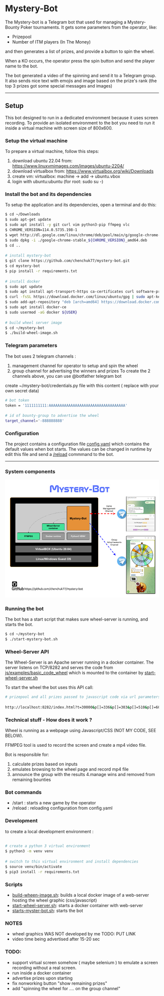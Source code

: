 
# Mystery-Bot

The Mystery-bot is a Telegram bot that used for managing a Mystery-Bounty 
Poker tournaments. It gets some parameters from the operator, like:
* Prizepool
* Number of ITM players (In The Money)

and then  generates a list of prizes, and provide a button to spin the wheel.

When a KO occurs, the operator press the spin button and send the player name to the bot.

The bot generated a video of the spinning and send it to a Telegram group.
It also sends nice text with emojis and image based on the prize's rank
(the top 3 prizes got some special messages and images)  

--------------------
## Setup
This bot designed to run in a dedicated environment because it uses screen recording.
To provide an isolated environment to the bot you need to run it 
inside a virtual machine with screen size of 800x600.


### Setup the virtual machine
To prepare a virtual machine, follow this steps:
1. download ubuntu 22.04 from: https://www.linuxvmimages.com/images/ubuntu-2204/
2. download virtualbox from: https://www.virtualbox.org/wiki/Downloads
3. create vm: virtualbox: machine -> add -> ubuntu.vbox 
4. login with ubuntu:ubuntu (for root: sudo su -)

### Install the bot and its dependencies
To setup the application and its dependencies, open a terminal and do this:

```bash
$ cd ~/Downloads
$ sudo apt-get update 
$ sudo apt install -y git curl vim python3-pip ffmpeg vlc
$ CHROME_VERSION=114.0.5735.198-1
$ wget http://dl.google.com/linux/chrome/deb/pool/main/g/google-chrome-stable/google-chrome-stable_${CHROME_VERSION}_amd64.deb
$ sudo dpkg -i ./google-chrome-stable_${CHROME_VERSION}_amd64.deb
$ cd ..

# install mystery-bot
$ git clone https://github.com/chenchuk77/mystery-bot.git
$ cd mystery-bot
$ pip install -r requirements.txt

# install docker
$ sudo apt update
$ sudo apt install apt-transport-https ca-certificates curl software-properties-common
$ curl -fsSL https://download.docker.com/linux/ubuntu/gpg | sudo apt-key add -
$ sudo add-apt-repository "deb [arch=amd64] https://download.docker.com/linux/ubuntu focal stable"
$ sudo apt install docker-ce
$ sudo usermod -aG docker ${USER}

# build wheel server image
$ cd ~/mystery-bot
$ ./build-wheel-image.sh
```
### Telegram parameters
The bot uses 2 telegram channels :
1. management channel for operator to setup and spin the wheel
2. group channel for advertising the winners and prizes
To create the 2 channels above, you can use @botfather telegram bot 

create ~/mystery-bot/credentials.py file with this content ( replace with your own secret data)
```bash
# bot token
token = '1111111111:AAAAAAAAAAAAAAAAAAAAAAAAAAAAAAAAAAA'

# id of bounty-group to advertise the wheel
target_channel='-888888888'

```

### Configuration
The project contains a configuration file [config.yaml](config.yml) which contains the default values when bot starts.
The values can be changed in runtime by edit this file and send a [/reload](http://www.w.w) commmand to the bot.

--------------


### System components
![](mystery-bot.png)


### Running the bot
The bot has a start script that makes sure wheel-server is running, 
and starts the bot.

```bash
$ cd ~/mystery-bot
$ ./start-mystery-bot.sh
```

### Wheel-Server API
The Wheel-Server is an Apache server running in a docker container. The server listens
on TCP/8282 and serves the code from [js/examples/basic_code_wheel](js/examples/basic_code_wheel) 
which is mounted to the container by [start-wheel-server.sh](start-wheel-server.sh)

To start the wheel the bot uses this API call:

```bash 
# prizepool and all prizes passed to javascript code via url parameters:

http://localhost:8282/index.html?t=30000&p[]=336&p[]=303&p[]=510&p[]=6042&p[]=318&p[]=285&p[]=285&p[]=4500&p[]=354&p[]=303&p[]=270&p[]=3300&p[]=270&p[]=270&p[]=510&p[]=2700&p[]=303&p[]=600&p[]=270&p[]=1950&p[]=900&p[]=510&p[]=303&p[]=1500&p[]=318&p[]=285&p[]=285&p[]=1200&p[]=510&p[]=510'
```

### Technical stuff - How does it work ?
Wheel is running as a webpage using Javascript/CSS (NOT MY CODE, SEE BELOW).

FFMPEG tool is used to record the screen and create a mp4 video file.

Bot is responsible for:
1. calculate prizes based on inputs
2. emulates browsing to the wheel page and record mp4 file
3. announce the group with the results
4.manage wins and removed from remaining bounties


### Bot commands
* /start : starts a new game by the operator
* /reload : reloading configuration from config.yaml


### Development
to create a local development environment :
```bash

# create a python 3 virtual environment
$ python3 -m venv venv

# switch to this virtual environment and install dependencies
$ source venv/bin/activate
$ pip3 install -r requirements.txt

```
### Scripts
* [build-wheen-image.sh](build-wheel-image.sh): builds a local docker image of a web-server hosting the wheel graphic (css/javascript) 
* [start-wheel-server.sh](start-wheel-server.sh): starts a docker container with web-server
* [starts-myster-bot.sh](start-mystery-bot.sh): starts the bot


### NOTES
* wheel graphics WAS NOT developed by me TODO: PUT LINK
* video time being advertised after 15-20 sec

### TODO:
* support virtual screen somehow ( maybe selenium ) to emulate a screen recording without a real screen.
* run inside a docker container
* advertise prizes upon starting
* fix nonworking button "show remaining prizes"
* add "spinning the wheel for .... on the group channel"